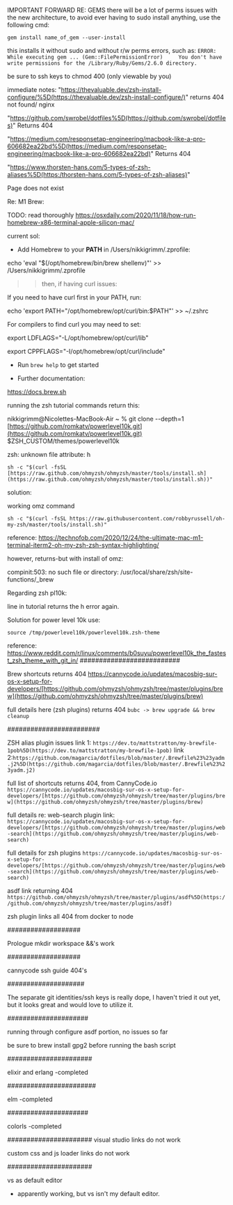 IMPORTANT FORWARD RE: GEMS
there will be a lot of perms issues with the new architecture, to avoid ever having to sudo install anything, use the following cmd:
```
gem install name_of_gem --user-install
```

this installs it without sudo and without r/w perms errors, such as:
```ERROR:  While executing gem ... (Gem::FilePermissionError)     You don't have write permissions for the /Library/Ruby/Gems/2.6.0 directory.```

be sure to ssh keys to chmod 400 (only viewable by you)

immediate notes: 
"https://thevaluable.dev/zsh-install-configure/%5D(https://thevaluable.dev/zsh-install-configure/)" returns 404 not found/ nginx

"https://github.com/swrobel/dotfiles%5D(https://github.com/swrobel/dotfiles)" Returns 404

"https://medium.com/responsetap-engineering/macbook-like-a-pro-606682ea22bd%5D(https://medium.com/responsetap-engineering/macbook-like-a-pro-606682ea22bd)" Returns 404

"https://www.thorsten-hans.com/5-types-of-zsh-aliases%5D(https:/thorsten-hans.com/5-types-of-zsh-aliases)"

Page does not exist

Re: M1 Brew:

TODO:
read thoroughly
https://osxdaily.com/2020/11/18/how-run-homebrew-x86-terminal-apple-silicon-mac/

current sol:
 
- Add Homebrew to your **PATH** in /Users/nikkigrimm/.zprofile:

 echo 'eval "$(/opt/homebrew/bin/brew shellenv)"' >> /Users/nikkigrimm/.zprofile

>>then, if having curl issues:
      

If you need to have curl first in your PATH, run:

 echo 'export PATH="/opt/homebrew/opt/curl/bin:$PATH"' >> ~/.zshrc

  

For compilers to find curl you may need to set:

 export LDFLAGS="-L/opt/homebrew/opt/curl/lib"

 export CPPFLAGS="-I/opt/homebrew/opt/curl/include"
- Run `brew help` to get started

- Further documentation: 

 https://docs.brew.sh

running the zsh tutorial commands return this:

      

nikkigrimm@Nicolettes-MacBook-Air ~ % git clone --depth=1 [https://github.com/romkatv/powerlevel10k.git](https://github.com/romkatv/powerlevel10k.git) $ZSH_CUSTOM/themes/powerlevel10k

zsh: unknown file attribute: h

```
sh -c "$(curl -fsSL [https://raw.github.com/ohmyzsh/ohmyzsh/master/tools/install.sh](https://raw.github.com/ohmyzsh/ohmyzsh/master/tools/install.sh))"
```

solution:

working omz command
      

```sh -c "$(curl -fsSL https://raw.githubusercontent.com/robbyrussell/oh-my-zsh/master/tools/install.sh)"```

reference:
https://technofob.com/2020/12/24/the-ultimate-mac-m1-terminal-iterm2-oh-my-zsh-zsh-syntax-highlighting/

however, returns-but with install of omz:       

compinit:503: no such file or directory: /usr/local/share/zsh/site-functions/_brew


Regarding zsh pl10k:

line in tutorial returns the h error again.

Solution for power level 10k
use:

```git clone https://github.com/romkatv/powerlevel10k.git /tmp/powerlevel10k
source /tmp/powerlevel10k/powerlevel10k.zsh-theme
```
reference:
https://www.reddit.com/r/linux/comments/b0suyu/powerlevel10k_the_fastest_zsh_theme_with_git_in/
##########################


Brew shortcuts returns 404
https://cannycode.io/updates/macosbig-sur-os-x-setup-for-developers/[https://github.com/ohmyzsh/ohmyzsh/tree/master/plugins/brew](https://github.com/ohmyzsh/ohmyzsh/tree/master/plugins/brew)

full details here (zsh plugins)
returns 404
`bubc -> brew upgrade && brew cleanup`

########################


ZSH alias plugin issues
link 1: ```https://dev.to/mattstratton/my-brewfile-1pob%5D(https://dev.to/mattstratton/my-brewfile-1pob)```
link 2:```https://github.com/magarcia/dotfiles/blob/master/.Brewfile%23%23yadm.j2%5D(https://github.com/magarcia/dotfiles/blob/master/.Brewfile%23%23yadm.j2)```

full list of shortcuts returns 404, from CannyCode.io
```https://cannycode.io/updates/macosbig-sur-os-x-setup-for-developers/[https://github.com/ohmyzsh/ohmyzsh/tree/master/plugins/brew](https://github.com/ohmyzsh/ohmyzsh/tree/master/plugins/brew)```

full details re: web-search plugin link:
```https://cannycode.io/updates/macosbig-sur-os-x-setup-for-developers/[https://github.com/ohmyzsh/ohmyzsh/tree/master/plugins/web-search](https://github.com/ohmyzsh/ohmyzsh/tree/master/plugins/web-search)```

full details for zsh plugins
```https://cannycode.io/updates/macosbig-sur-os-x-setup-for-developers/[https://github.com/ohmyzsh/ohmyzsh/tree/master/plugins/web-search](https://github.com/ohmyzsh/ohmyzsh/tree/master/plugins/web-search)```


asdf link returning 404
```https://github.com/ohmyzsh/ohmyzsh/tree/master/plugins/asdf%5D(https://github.com/ohmyzsh/ohmyzsh/tree/master/plugins/asdf)```

zsh plugin links all 404 from docker to node

###################

Prologue mkdir workspace &&'s work

###################

cannycode ssh guide 404's

####################

The separate git identities/ssh keys is really dope, I haven't tried it out yet, but it looks great and would love to utilize it.

#####################

running through configure asdf portion, no issues so far

be sure to brew install gpg2 before running the bash script

######################

elixir and erlang
-completed

#######################

elm
-completed

#####################

colorls
-completed

######################
visual studio
links do not work

custom css and js loader links do not work

######################

vs as default editor
- apparently working, but vs isn't my default editor.





